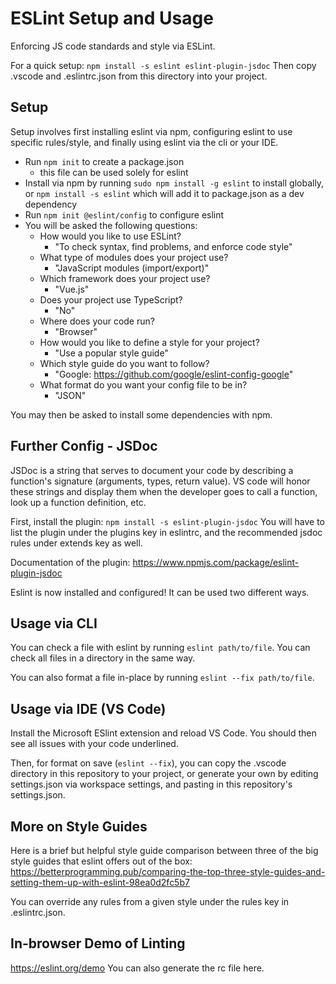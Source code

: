 # ESLint Setup and Usage
Enforcing JS code standards and style via ESLint.

For a quick setup:
`npm install -s eslint eslint-plugin-jsdoc`
Then copy .vscode and .eslintrc.json from this directory into your project.

## Setup
Setup involves first installing eslint via npm, configuring eslint to use specific rules/style, and finally using eslint via the cli or your IDE. 

- Run `npm init` to create a package.json
    - this file can be used solely for eslint
- Install via npm by running `sudo npm install -g eslint` to install globally, or `npm install -s eslint` which will add it to package.json as a dev dependency
- Run `npm init @eslint/config` to configure eslint
- You will be asked the following questions:
    - How would you like to use ESLint?
        - "To check syntax, find problems, and enforce code style"
    - What type of modules does your project use?
        - "JavaScript modules (import/export)"
    - Which framework does your project use?
        - "Vue.js"
    - Does your project use TypeScript?
        - "No"
    - Where does your code run?
        - "Browser"
    - How would you like to define a style for your project? 
        - "Use a popular style guide"
    - Which style guide do you want to follow?
        - "Google: https://github.com/google/eslint-config-google"
    - What format do you want your config file to be in?
        - "JSON"

You may then be asked to install some dependencies with npm.

## Further Config - JSDoc
JSDoc is a string that serves to document your code by describing a function's signature (arguments, types, return value). VS code will honor these strings and display them when the developer goes to call a function, look up a function definition, etc.

First, install the plugin: `npm install -s eslint-plugin-jsdoc`
You will have to list the plugin under the plugins key in eslintrc, and the recommended jsdoc rules under extends key as well.

Documentation of the plugin: https://www.npmjs.com/package/eslint-plugin-jsdoc


Eslint is now installed and configured! It can be used two different ways.

## Usage via CLI
You can check a file with eslint by running `eslint path/to/file`. You can check all files in a directory in the same way.

You can also format a file in-place by running `eslint --fix path/to/file`.

## Usage via IDE (VS Code)
Install the Microsoft ESlint extension and reload VS Code. You should then see all issues with your code underlined.

Then, for format on save (`eslint --fix`), you can copy the .vscode directory in this repository to your project, or generate your own by editing settings.json via workspace settings, and pasting in this repository's settings.json.

## More on Style Guides
Here is a brief but helpful style guide comparison between three of the big style guides that eslint offers out of the box:
https://betterprogramming.pub/comparing-the-top-three-style-guides-and-setting-them-up-with-eslint-98ea0d2fc5b7

You can override any rules from a given style under the rules key in .eslintrc.json.

## In-browser Demo of Linting
https://eslint.org/demo
You can also generate the rc file here.